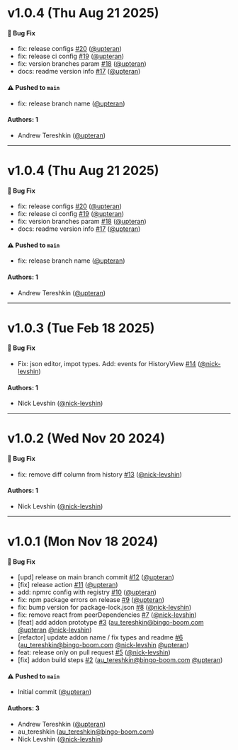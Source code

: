 # v1.0.4 (Thu Aug 21 2025)

#### 🐛 Bug Fix

- fix: release configs [#20](https://github.com/upteran/storybook-addon-redux-store/pull/20) ([@upteran](https://github.com/upteran))
- fix: release ci config [#19](https://github.com/upteran/storybook-addon-redux-store/pull/19) ([@upteran](https://github.com/upteran))
- fix: version branches param [#18](https://github.com/upteran/storybook-addon-redux-store/pull/18) ([@upteran](https://github.com/upteran))
- docs: readme version info [#17](https://github.com/upteran/storybook-addon-redux-store/pull/17) ([@upteran](https://github.com/upteran))

#### ⚠️ Pushed to `main`

- fix: release branch name ([@upteran](https://github.com/upteran))

#### Authors: 1

- Andrew Tereshkin ([@upteran](https://github.com/upteran))

---

# v1.0.4 (Thu Aug 21 2025)

#### 🐛 Bug Fix

- fix: release configs [#20](https://github.com/upteran/storybook-addon-redux-store/pull/20) ([@upteran](https://github.com/upteran))
- fix: release ci config [#19](https://github.com/upteran/storybook-addon-redux-store/pull/19) ([@upteran](https://github.com/upteran))
- fix: version branches param [#18](https://github.com/upteran/storybook-addon-redux-store/pull/18) ([@upteran](https://github.com/upteran))
- docs: readme version info [#17](https://github.com/upteran/storybook-addon-redux-store/pull/17) ([@upteran](https://github.com/upteran))

#### ⚠️ Pushed to `main`

- fix: release branch name ([@upteran](https://github.com/upteran))

#### Authors: 1

- Andrew Tereshkin ([@upteran](https://github.com/upteran))

---

# v1.0.3 (Tue Feb 18 2025)

#### 🐛 Bug Fix

- Fix: json editor, impot types. Add: events for HistoryView [#14](https://github.com/upteran/storybook-addon-redux-store/pull/14) ([@nick-levshin](https://github.com/nick-levshin))

#### Authors: 1

- Nick Levshin ([@nick-levshin](https://github.com/nick-levshin))

---

# v1.0.2 (Wed Nov 20 2024)

#### 🐛 Bug Fix

- fix: remove diff column from history [#13](https://github.com/upteran/storybook-addon-redux-store/pull/13) ([@nick-levshin](https://github.com/nick-levshin))

#### Authors: 1

- Nick Levshin ([@nick-levshin](https://github.com/nick-levshin))

---

# v1.0.1 (Mon Nov 18 2024)

#### 🐛 Bug Fix

- [upd] release on main branch commit [#12](https://github.com/upteran/storybook-addon-redux-store/pull/12) ([@upteran](https://github.com/upteran))
- [fix] release action [#11](https://github.com/upteran/storybook-addon-redux-store/pull/11) ([@upteran](https://github.com/upteran))
- add: npmrc config with registry [#10](https://github.com/upteran/storybook-addon-redux-store/pull/10) ([@upteran](https://github.com/upteran))
- fix: npm package errors on release [#9](https://github.com/upteran/storybook-addon-redux-store/pull/9) ([@upteran](https://github.com/upteran))
- fix: bump version for package-lock.json [#8](https://github.com/upteran/storybook-addon-redux-store/pull/8) ([@nick-levshin](https://github.com/nick-levshin))
- fix: remove react from peerDependencies [#7](https://github.com/upteran/storybook-addon-redux-store/pull/7) ([@nick-levshin](https://github.com/nick-levshin))
- [feat] add addon prototype [#3](https://github.com/upteran/storybook-addon-redux-store/pull/3) (au_tereshkin@bingo-boom.com [@upteran](https://github.com/upteran) [@nick-levshin](https://github.com/nick-levshin))
- [refactor] update addon name / fix types and readme [#6](https://github.com/upteran/storybook-addon-redux-store/pull/6) (au_tereshkin@bingo-boom.com [@nick-levshin](https://github.com/nick-levshin) [@upteran](https://github.com/upteran))
- feat: release only on pull request [#5](https://github.com/upteran/storybook-addon-redux-store/pull/5) ([@nick-levshin](https://github.com/nick-levshin))
- [fix] addon build steps [#2](https://github.com/upteran/storybook-addon-redux-store/pull/2) (au_tereshkin@bingo-boom.com [@upteran](https://github.com/upteran))

#### ⚠️ Pushed to `main`

- Initial commit ([@upteran](https://github.com/upteran))

#### Authors: 3

- Andrew Tereshkin ([@upteran](https://github.com/upteran))
- au_tereshkin (au_tereshkin@bingo-boom.com)
- Nick Levshin ([@nick-levshin](https://github.com/nick-levshin))
